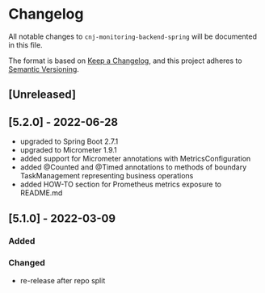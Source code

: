 # Changelog

All notable changes to `cnj-monitoring-backend-spring` will be documented in this file.

The format is based on [Keep a Changelog](https://keepachangelog.com/en/1.0.0/),
and this project adheres to [Semantic Versioning](https://semver.org/spec/v2.0.0.html).

## [Unreleased]

## [5.2.0] - 2022-06-28
- upgraded to Spring Boot 2.7.1
- upgraded to Micrometer 1.9.1
- added support for Micrometer annotations with MetricsConfiguration
- added @Counted and @Timed annotations to methods of boundary TaskManagement representing business operations
- added HOW-TO section for Prometheus metrics exposure to README.md

## [5.1.0] - 2022-03-09
### Added
### Changed
- re-release after repo split
